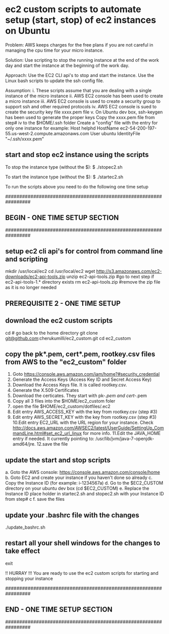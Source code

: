 # ec2 custom scripts to automate setup (start, stop) of ec2 instances on Ubuntu

Problem: AWS keeps charges for the free plans if you are not careful in managing the cpu time for your micro instance.

Solution: Use scripting to stop the running instance at the end of the work day and start the instance at the beginning of the work day.

Approach: Use the EC2 CLI api's to stop and start the instance. Use the Linux bash scripts to update the ssh config file.

Assumption: 
i.   These scripts assume that you are dealing with a single instance of the micro instance
ii.  AWS EC2 console has been used to create a micro instance 
iii. AWS EC2 console is used to create a security group to support ssh and other required protocols
iv.  AWS EC2 console is sued to create the security key file xxxx.pem file
v.   On Ubuntu dev box, ssh-keygen has been used to generate the proper keys
        Copy the xxxx.pem file from step# iv to the $HOME/.ssh folder
        Create a "config" file with the entry for only one instance for example:
           Host helphd
           HostName ec2-54-200-197-55.us-west-2.compute.amazonaws.com
           User ubuntu
           IdentityFile "~/.ssh/xxxx.pem"
    


## start and stop ec2 instance using the scripts
To stop the instance type (without the $):
$ ./stopec2.sh

To start the instance type (without the $):
$ ./startec2.sh

To run the scripts above you need to do the following one time setup

#################################################################
## BEGIN - ONE TIME SETUP SECTION
#################################################################
## setup ec2 cli api's for control from command line and scripting

mkdir /usr/local/ec2
cd /usr/local/ec2
wget http://s3.amazonaws.com/ec2-downloads/ec2-api-tools.zip
unzip ec2-api-tools.zip #go to next step if ec2-api-tools-1.* directory exists
rm ec2-api-tools.zip   #remove the zip file as it is no longer needed

## PREREQUISITE 2 - ONE TIME SETUP
## download the ec2 custom scripts

cd   # go back to the home directory
git clone git@github.com:cherukumilli/ec2_custom.git 
cd ec2_custom


## copy the pk*.pem, cert*.pem, rootkey.csv files from AWS to the "ec2_custom" folder
1. Goto https://console.aws.amazon.com/iam/home?#security_credential
2. Generate the Access Keys (Access Key ID and Secret Access Key)
3. Download the Access Keys file. It is called rootkey.csv.
4. Generate the X.509 Certificates
5. Download the certicates. They start with pk-*.pem and cert-*.pem
6. Copy all 3 files into the $HOME/ec2_custom foler
7. open the file $HOME/ec2_custom/dotfiles/.ec2 
8. Edit entry AWS_ACCESS_KEY with the key from rootkey.csv (step #3)
9. Edit entry AWS_SECRET_KEY with the key from rootkey.csv (step #3)
10.Edit entry EC2_URL with the URL region for your instance. Check http://docs.aws.amazon.com/AWSEC2/latest/UserGuide/SettingUp_CommandLine.html#set_ec2_url_linux for more info.
11.Edit the JAVA_HOME entry if needed. It currently pointing to: /usr/lib/jvm/java-7-openjdk-amd64/jre.
12.save the file

## update the start and stop scripts
a. Goto the AWS console: https://console.aws.amazon.com/console/home
b. Goto EC2 and create your instance if you haven't done so already
c. Copy the Instance ID (for example: i-1234567a)
d. Go to the $EC2_CUSTOM directory on your ubuntu dev box (cd $EC2_CUSTOM)
e. Replace the Instance ID place holder in startec2.sh and stopec2.sh with your Instance ID from step# c
f. save the files

## update your .bashrc file with the changes
./update_bashrc.sh


## restart all your shell windows for the changes to take effect
exit

!! HURRAY !!!
You are ready to use the ec2 custom scripts for starting and stopping your instance

#################################################################
## END - ONE TIME SETUP SECTION
#################################################################

